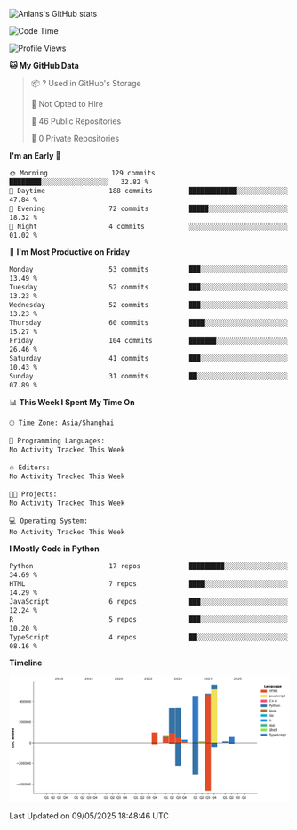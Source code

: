 <!-- ![Anlans's GitHub stats](https://github-readme-stats.vercel.app/api?username=Anlans) -->
![Anlans's GitHub stats](https://github-readme-stats.vercel.app/api?username=Anlans&rank_icon=github)

<!--START_SECTION:waka-->
![Code Time](http://img.shields.io/badge/Code%20Time-0%20secs-blue)

![Profile Views](http://img.shields.io/badge/Profile%20Views-0-blue)

**🐱 My GitHub Data** 

> 📦 ? Used in GitHub's Storage 
 > 
> 🚫 Not Opted to Hire
 > 
> 📜 46 Public Repositories 
 > 
> 🔑 0 Private Repositories 
 > 
**I'm an Early 🐤** 

```text
🌞 Morning                129 commits         ████████░░░░░░░░░░░░░░░░░   32.82 % 
🌆 Daytime                188 commits         ████████████░░░░░░░░░░░░░   47.84 % 
🌃 Evening                72 commits          █████░░░░░░░░░░░░░░░░░░░░   18.32 % 
🌙 Night                  4 commits           ░░░░░░░░░░░░░░░░░░░░░░░░░   01.02 % 
```
📅 **I'm Most Productive on Friday** 

```text
Monday                   53 commits          ███░░░░░░░░░░░░░░░░░░░░░░   13.49 % 
Tuesday                  52 commits          ███░░░░░░░░░░░░░░░░░░░░░░   13.23 % 
Wednesday                52 commits          ███░░░░░░░░░░░░░░░░░░░░░░   13.23 % 
Thursday                 60 commits          ████░░░░░░░░░░░░░░░░░░░░░   15.27 % 
Friday                   104 commits         ███████░░░░░░░░░░░░░░░░░░   26.46 % 
Saturday                 41 commits          ███░░░░░░░░░░░░░░░░░░░░░░   10.43 % 
Sunday                   31 commits          ██░░░░░░░░░░░░░░░░░░░░░░░   07.89 % 
```


📊 **This Week I Spent My Time On** 

```text
🕑︎ Time Zone: Asia/Shanghai

💬 Programming Languages: 
No Activity Tracked This Week

🔥 Editors: 
No Activity Tracked This Week

🐱‍💻 Projects: 
No Activity Tracked This Week

💻 Operating System: 
No Activity Tracked This Week
```

**I Mostly Code in Python** 

```text
Python                   17 repos            █████████░░░░░░░░░░░░░░░░   34.69 % 
HTML                     7 repos             ████░░░░░░░░░░░░░░░░░░░░░   14.29 % 
JavaScript               6 repos             ███░░░░░░░░░░░░░░░░░░░░░░   12.24 % 
R                        5 repos             ███░░░░░░░░░░░░░░░░░░░░░░   10.20 % 
TypeScript               4 repos             ██░░░░░░░░░░░░░░░░░░░░░░░   08.16 % 
```



**Timeline**

![Lines of Code chart](https://raw.githubusercontent.com/Anlans/Anlans/main/assets/bar_graph.png)


 Last Updated on 09/05/2025 18:48:46 UTC
<!--END_SECTION:waka-->
